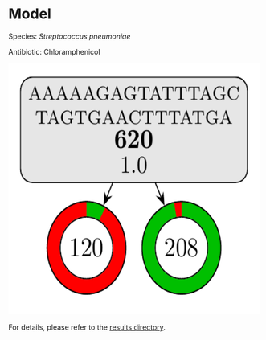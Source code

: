 
# Model

Species: *Streptococcus pneumoniae*

Antibiotic: Chloramphenicol

<img src="./model.png" width=500 height=500 />

For details, please refer to the [results directory](../../../../../results/cart_b/streptococcus%20pneumoniae/chloramphenicol/repeat_6/).

